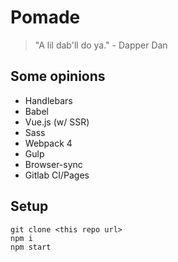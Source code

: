 # Pomade
> "A lil dab'll do ya." - Dapper Dan

## Some opinions
- Handlebars
- Babel
- Vue.js (w/ SSR)
- Sass
- Webpack 4
- Gulp
- Browser-sync
- Gitlab CI/Pages


## Setup
```
git clone <this repo url>
npm i
npm start
```
